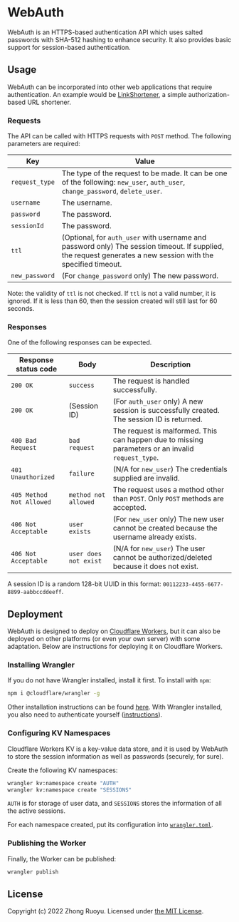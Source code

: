 # WebAuth

WebAuth is an HTTPS-based authentication API which uses salted passwords with SHA-512 hashing to enhance security. It also provides basic support for session-based authentication.

## Usage

WebAuth can be incorporated into other web applications that require authentication. An example would be [LinkShortener](https://github.com/ZhongRuoyu/LinkShortener), a simple authorization-based URL shortener.

### Requests

The API can be called with HTTPS requests with `POST` method. The following parameters are required:

| Key            | Value                                                                                                                                                         |
| -------------- | ------------------------------------------------------------------------------------------------------------------------------------------------------------- |
| `request_type` | The type of the request to be made. It can be one of the following: `new_user`, `auth_user`, `change_password`, `delete_user`.                                |
| `username`     | The username.                                                                                                                                                 |
| `password`     | The password.                                                                                                                                                 |
| `sessionId`    | The password.                                                                                                                                                 |
| `ttl`          | (Optional, for `auth_user` with username and password only) The session timeout. If supplied, the request generates a new session with the specified timeout. |
| `new_password` | (For `change_password` only) The new password.                                                                                                                |

Note: the validity of `ttl` is not checked. If `ttl` is not a valid number, it is ignored. If it is less than 60, then the session created will still last for 60 seconds.

### Responses

One of the following responses can be expected.

| Response status code     | Body                  | Description                                                                                       |
| ------------------------ | --------------------- | ------------------------------------------------------------------------------------------------- |
| `200 OK`                 | `success`             | The request is handled successfully.                                                              |
| `200 OK`                 | (Session ID)          | (For `auth_user` only) A new session is successfully created. The session ID is returned.         |
| `400 Bad Request`        | `bad request`         | The request is malformed. This can happen due to missing parameters or an invalid `request_type`. |
| `401 Unauthorized`       | `failure`             | (N/A for `new_user`) The credentials supplied are invalid.                                        |
| `405 Method Not Allowed` | `method not allowed`  | The request uses a method other than `POST`. Only `POST` methods are accepted.                    |
| `406 Not Acceptable`     | `user exists`         | (For `new_user` only) The new user cannot be created because the username already exists.         |
| `406 Not Acceptable`     | `user does not exist` | (N/A for `new_user`) The user cannot be authorized/deleted because it does not exist.             |

A session ID is a random 128-bit UUID in this format: `00112233-4455-6677-8899-aabbccddeeff`.

## Deployment

WebAuth is designed to deploy on [Cloudflare Workers](https://workers.cloudflare.com), but it can also be deployed on other platforms (or even your own server) with some adaptation. Below are instructions for deploying it on Cloudflare Workers.

### Installing Wrangler

If you do not have Wrangler installed, install it first. To install with `npm`:

```bash
npm i @cloudflare/wrangler -g
```

Other installation instructions can be found [here](https://developers.cloudflare.com/workers/cli-wrangler/install-update/). With Wrangler installed, you also need to authenticate yourself ([instructions](https://developers.cloudflare.com/workers/cli-wrangler/authentication/)).

### Configuring KV Namespaces

Cloudflare Workers KV is a key-value data store, and it is used by WebAuth to store the session information as well as passwords (securely, for sure).

Create the following KV namespaces:

```bash
wrangler kv:namespace create "AUTH"
wrangler kv:namespace create "SESSIONS"
```

`AUTH` is for storage of user data, and `SESSIONS` stores the information of all the active sessions.

For each namespace created, put its configuration into [`wrangler.toml`](wrangler.toml).

### Publishing the Worker

Finally, the Worker can be published:

```bash
wrangler publish
```

## License

Copyright (c) 2022 Zhong Ruoyu. Licensed under [the MIT License](LICENSE).
